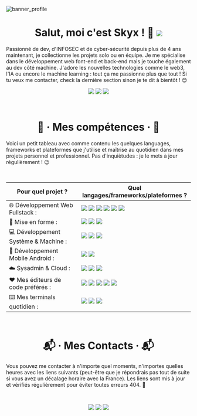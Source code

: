 ![banner_profile](https://zupimages.net/up/23/01/o7et.png)
<h1 align="center">Salut, moi c'est Skyx ! 👋 <img src="https://img.shields.io/github/followers/yushi1007.svg?style=social&label=Follow&maxAge=2592000"/></h1>
<p>Passionné de dev, d'INFOSEC et de cyber-sécurité depuis plus de 4 ans maintenant, je collectionne les projets solo ou en équipe. Je me spécialise dans le développement web font-end et back-end mais je touche également au dev côté machine. J'adore les nouvelles technologies comme le web3, l'IA ou encore le machine learning : tout ça me passionne plus que tout ! Si tu veux me contacter, check la dernière section sinon je te dit à bientôt ! 😊<br/>
</p>

<p align="center">
  <img src="https://img.shields.io/badge/Linux-FCC624?style=for-the-badge&logo=linux&logoColor=black"/>
  <img src="https://img.shields.io/badge/Android-3DDC84?style=for-the-badge&logo=android&logoColor=white"/>
  <img src="https://img.shields.io/badge/Windows-0078D6?style=for-the-badge&logo=windows&logoColor=white"/>
</p><br/>

<h1 align="center">💼 · Mes compétences · 💼</h1>
<p>Voici un petit tableau avec comme contenu les quelques languages, frameworks et plateformes que j'utilise et maîtrise au quotidien dans mes projets personnel et professionnel. Pas d'inquiètudes : je le mets à jour régulièrement ! 😉</p><br/>

| Pour quel projet ? | Quel langages/frameworks/plateformes ? |
| --- | --- |
| 🌐 Développement Web Fullstack : | <img src="https://img.shields.io/badge/HTML5-E34F26?style=for-the-badge&logo=html5&logoColor=white"/> <img src="https://img.shields.io/badge/JavaScript-323330?style=for-the-badge&logo=javascript&logoColor=F7DF1E"/> <img src="https://img.shields.io/badge/TypeScript-007ACC?style=for-the-badge&logo=typescript&logoColor=white"/> <img src="https://img.shields.io/badge/React-20232A?style=for-the-badge&logo=react&logoColor=61DAFB"/> <img src="https://img.shields.io/badge/jQuery-0769AD?style=for-the-badge&logo=jquery&logoColor=white"/> <img src="https://img.shields.io/badge/Angular-DD0031?style=for-the-badge&logo=angular&logoColor=white"/> |
| 🎨 Mise en forme : | <img src="https://img.shields.io/badge/CSS3-1572B6?style=for-the-badge&logo=css3&logoColor=white"/> <img src="https://img.shields.io/badge/Tailwind_CSS-38B2AC?style=for-the-badge&logo=tailwind-css&logoColor=white"/> <img src="https://img.shields.io/badge/Material--UI-0081CB?style=for-the-badge&logo=material-ui&logoColor=white"/> |
| 💻 Développement Système & Machine : | <img src="https://img.shields.io/badge/Python-3776AB?style=for-the-badge&logo=python&logoColor=white"/> <img src="https://img.shields.io/badge/C-00599C?style=for-the-badge&logo=c&logoColor=white"/> <img src="https://img.shields.io/badge/C%2B%2B-00599C?style=for-the-badge&logo=c%2B%2B&logoColor=white"/> |
| 📱 Développement Mobile Android : | <img src="https://img.shields.io/badge/Flutter-02569B?style=for-the-badge&logo=flutter&logoColor=white"/> <img src="https://img.shields.io/badge/Android_Studio-3DDC84?style=for-the-badge&logo=android-studio&logoColor=white"/> |
| ☁️ Sysadmin & Cloud : | <img src="https://img.shields.io/badge/Google_Cloud-4285F4?style=for-the-badge&logo=google-cloud&logoColor=white"/> <img src="https://img.shields.io/badge/Vercel-000000?style=for-the-badge&logo=vercel&logoColor=white"/> <img src="https://img.shields.io/badge/Firebase-039BE5?style=for-the-badge&logo=Firebase&logoColor=orange)"/> |
| ❤ Mes éditeurs de code préférés : | <img src="https://img.shields.io/badge/Visual_Studio_Code-0078D4?style=for-the-badge&logo=visual%20studio%20code&logoColor=white"/> <img src="https://img.shields.io/badge/Visual_Studio-5C2D91?style=for-the-badge&logo=visual%20studio&logoColor=white"/> <img src="https://img.shields.io/badge/Arduino_IDE-00979D?style=for-the-badge&logo=arduino&logoColor=white"/> <img src="https://img.shields.io/badge/sublime_text-%23575757.svg?&style=for-the-badge&logo=sublime-text&logoColor=important"/> <img src="https://img.shields.io/badge/VIM-%2311AB00.svg?&style=for-the-badge&logo=vim&logoColor=white"/> |
| ⌨️ Mes terminals quotidien : | <img src="https://img.shields.io/badge/GIT-E44C30?style=for-the-badge&logo=git&logoColor=white"/> <img src="https://img.shields.io/badge/GNU%20Bash-4EAA25?style=for-the-badge&logo=GNU%20Bash&logoColor=white"/> <img src="https://img.shields.io/badge/windows%20terminal-4D4D4D?style=for-the-badge&logo=windows%20terminal&logoColor=white"/> | 

<br/><h1 align="center">📬 · Mes Contacts · 📬</h1>
<p>Vous pouvez me contacter à n'importe quel moments, n'importes quelles heures avec les liens suivants (peut-être que je répondrais pas tout de suite si vous avez un décalage horaire avec la France). Les liens sont mis à jour et vérifiés régulièrement pour éviter toutes erreurs 404. 🤗</p><br/>

<p align="center">
  <a href="mailto: skyx-fr@pm.me" target="_blank"><img src="https://img.shields.io/badge/ProtonMail-8B89CC?style=for-the-badge&logo=protonmail&logoColor=white"/></a>
  <a href="discordapp.com/users/790912739434168360" target="_blank"><img src="https://img.shields.io/badge/Discord-7289DA?style=for-the-badge&logo=discord&logoColor=white"/></a>
  <a href="github.com/SkyX-ID-FR" target="_blank"><img src="https://img.shields.io/badge/GitHub-100000?style=for-the-badge&logo=github&logoColor=white"/></a>
</p>

<!-- ![Github_stats_1](https://github-readme-stats.vercel.app/api?username=SkyX-ID-FR&bg_color=30,e96443,904e95&title_color=fff&text_color=fff) -->
